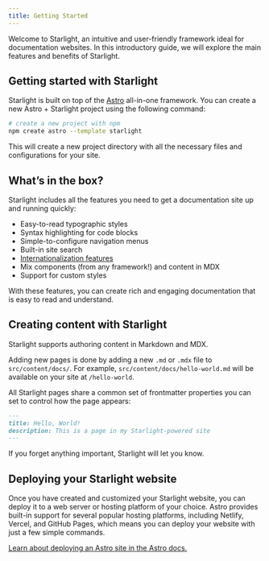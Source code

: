 ```yaml
---
title: Getting Started
---
```


Welcome to Starlight, an intuitive and user-friendly framework ideal for documentation websites. In this introductory guide, we will explore the main features and benefits of Starlight.

## Getting started with Starlight

Starlight is built on top of the [Astro](https://astro.build) all-in-one framework. You can create a new Astro + Starlight project using the following command:

```sh
# create a new project with npm
npm create astro --template starlight
```

This will create a new project directory with all the necessary files and configurations for your site.

## What’s in the box?

Starlight includes all the features you need to get a documentation site up and running quickly:

- Easy-to-read typographic styles
- Syntax highlighting for code blocks
- Simple-to-configure navigation menus
- Built-in site search
- [Internationalization features](/guides/i18n)
- Mix components (from any framework!) and content in MDX
- Support for custom styles

With these features, you can create rich and engaging documentation that is easy to read and understand.

## Creating content with Starlight

Starlight supports authoring content in Markdown and MDX.

Adding new pages is done by adding a new `.md` or `.mdx` file to `src/content/docs/`. For example, `src/content/docs/hello-world.md` will be available on your site at `/hello-world`.

All Starlight pages share a common set of frontmatter properties you can set to control how the page appears:

```md
---
title: Hello, World!
description: This is a page in my Starlight-powered site
---
```

If you forget anything important, Starlight will let you know.

## Deploying your Starlight website

Once you have created and customized your Starlight website, you can deploy it to a web server or hosting platform of your choice. Astro provides built-in support for several popular hosting platforms, including Netlify, Vercel, and GitHub Pages, which means you can deploy your website with just a few simple commands.

[Learn about deploying an Astro site in the Astro docs.](https://docs.astro.build/en/guides/deploy/)
